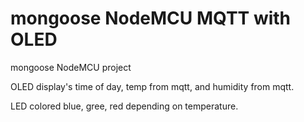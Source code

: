 # mongoose NodeMCU MQTT with OLED
mongoose NodeMCU project

OLED display's time of day, temp from mqtt, and humidity from mqtt.

LED colored blue, gree, red depending on temperature.


